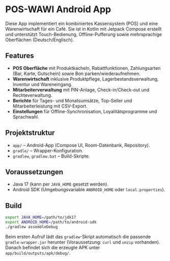 # POS-WAWI Android App

Diese App implementiert ein kombiniertes Kassensystem (POS) und eine Warenwirtschaft für ein Café. Sie ist in Kotlin mit Jetpack Compose erstellt und unterstützt Touch-Bedienung, Offline-Pufferung sowie mehrsprachige Oberflächen (Deutsch/Englisch).

## Features

- **POS Oberfläche** mit Produktkacheln, Rabattfunktionen, Zahlungsarten (Bar, Karte, Gutschein) sowie Bon parken/wiederaufnehmen.
- **Warenwirtschaft** inklusive Produktpflege, Lagerbestandsverwaltung, Inventur und Wareneingang.
- **Mitarbeiterverwaltung** mit PIN-Anlage, Check-in/Check-out und Rechteverwaltung.
- **Berichte** für Tages- und Monatsumsätze, Top-Seller und Mitarbeiterleistung mit CSV-Export.
- **Einstellungen** für Offline-Synchronisation, Loyalitätsprogramme und Sprachwahl.

## Projektstruktur

- `app/` – Android-App (Compose UI, Room-Datenbank, Repository).
- `gradle/` – Wrapper-Konfiguration.
- `gradlew`, `gradlew.bat` – Build-Skripte.

## Voraussetzungen

- Java 17 (kann per `JAVA_HOME` gesetzt werden).
- Android SDK (Umgebungsvariable `ANDROID_HOME` oder `local.properties`).

## Build

```bash
export JAVA_HOME=/path/to/jdk17
export ANDROID_HOME=/path/to/android-sdk
./gradlew assembleDebug
```

Beim ersten Aufruf lädt das `gradlew`-Skript automatisch die passende `gradle-wrapper.jar` herunter (Voraussetzung: `curl` und `unzip` vorhanden). Danach befindet sich die erzeugte APK unter `app/build/outputs/apk/debug/`.
